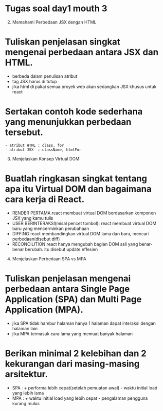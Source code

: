 # Tugas soal day1 mouth 3

2. Memahami Perbedaan JSX dengan HTML

# Tuliskan penjelasan singkat mengenai perbedaan antara JSX dan HTML.
- berbeda dalam penulisan atribut 
- tag JSX harus di tutup 
- jika html di pakai semua proyek web akan sedangkan JSX khusus untuk react 
# Sertakan contoh kode sederhana yang menunjukkan perbedaan tersebut.
    - atribut HTML : class, for 
    - atribut JSX  : className, htmlFor

3. Menjelaskan Konsep Virtual DOM
# Buatlah ringkasan singkat tentang apa itu Virtual  DOM dan bagaimana cara kerja di React.
- RENDER PERTAMA react membuat virtual DOM berdasarkan komponen JSX yang kamu tulis 
- USER BERINTERAKSI(misal pencet tombol): react membuat virtual DOM baru yang mencerminkan perubahaan 
- DIFFING react membandingkan virtual DOM lama dan baru, mencari perbedaan(disebut diff) 
- RECONCILITION react hanya mengubah bagian DOM asli yang benar-benar berubah. itu disebut update effesien

4. Menjelaskan Perbedaan SPA vs MPA
# Tuliskan penjelasan mengenai perbedaan antara Single Page Application (SPA) dan Multi Page Application (MPA).
- jika SPA tidak hambur halaman hanya 1 halaman dapat interaksi dengan halaman lain 
- jika MPA termasuk cara lama yang memuat banyak halaman
# Berikan minimal 2 kelebihan dan 2 kekurangan dari masing-masing arsitektur.
- SPA : + performa lebih cepat(setelah pemuatan awal)
        - waktu initial load yang lebih lama
- MPA : + waktu initial load yang lebih cepat
        - pengalaman pengguna kurang mulus